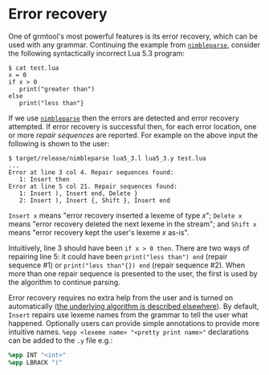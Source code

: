 # Error recovery

One of grmtool's most powerful features is its error recovery, which can be used
with any grammar. Continuing the example from [`nimbleparse`](nimbleparse.html),
consider the following syntactically incorrect Lua 5.3 program:

```
$ cat test.lua
x = 0
if x > 0
   print("greater than")
else
   print("less than"}
```

If we use [`nimbleparse`](nimbleparse.html) then the errors are detected and
error recovery attempted. If error recovery is successful then, for each error
location, one or more *repair sequences* are reported. For example on the above
input the following is shown to the user:

```
$ target/release/nimbleparse lua5_3.l lua5_3.y test.lua
...
Error at line 3 col 4. Repair sequences found:
   1: Insert then
Error at line 5 col 21. Repair sequences found:
   1: Insert ), Insert end, Delete }
   2: Insert ), Insert {, Shift }, Insert end
```

`Insert x` means "error recovery inserted a lexeme of type *x*"; `Delete x` means
"error recovery deleted the next lexeme in the stream"; and `Shift x` means
"error recovery kept the user's lexeme *x* as-is".

Intuitively, line 3 should have been `if x > 0 then`. There are two ways of
repairing line 5: it could have been `print("less than") end` (repair sequence
#1) or `print("less than"{}) end` (repair sequence #2). When more than one
repair sequence is presented to the user, the first is used by the algorithm to
continue parsing.

Error recovery requires no extra help from the user and is turned on
automatically ([the underlying algorithm is described
elsewhere](https://arxiv.org/abs/1804.07133)). By default, `Insert` repairs use
lexeme names from the grammar to tell the user what happened. Optionally users
can provide simple annotations to provide more intuitive names. `%epp <lexeme
name> "<pretty print name>"` declarations can be added to the `.y` file e.g.:

```yacc
%epp INT "<int>"
%epp LBRACK "("
```
